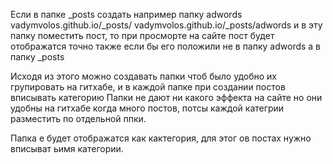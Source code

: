 Если в папке _posts создать например папку adwords
vadymvolos.github.io/_posts/
vadymvolos.github.io/_posts/adwords
и в эту папку поместить пост, то при просморте на сайте пост будет отображатся 
точно также если бы его положили не в папку adwords а в папку _posts

Исходя из этого можно создавать папки чтоб было удобно их групировать на гитхабе, и в каждой папке при создании постов вписывать категорию
Папки не дают ни какого эффекта на сайте но они удобны на гитхабе когда много постов, потсы каждой категрии разместить по отдельной ппки.

Папка е будет отображатся как кактегория, для этог ов постах нужно вписыват ьимя категории.

